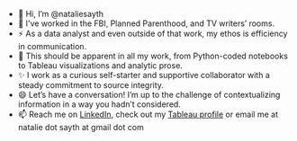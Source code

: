 - 👋 Hi, I’m @nataliesayth
- 🌱 I've worked in the FBI, Planned Parenthood, and TV writers’ rooms.
- ⚡ As a data analyst and even outside of that work, my ethos is efficiency in communication. 
- 👀 This should be apparent in all my work, from Python-coded notebooks to Tableau visualizations and analytic prose.
- ✨ I work as a curious self-starter and supportive collaborator with a steady commitment to source integrity.
- 😄 Let’s have a conversation! I’m up to the challenge of contextualizing information in a way you hadn’t considered.
- 📫 Reach me on [LinkedIn](https://www.linkedin.com/in/natalie-sayth-60111a3a/), check out my [Tableau profile](https://public.tableau.com/app/profile/natalie.sayth/vizzes) or email me at natalie dot sayth at gmail dot com
<!---
nataliesayth/nataliesayth is a ✨ special ✨ repository because its `README.md` (this file) appears on your GitHub profile.
You can click the Preview link to take a look at your changes.
--->

